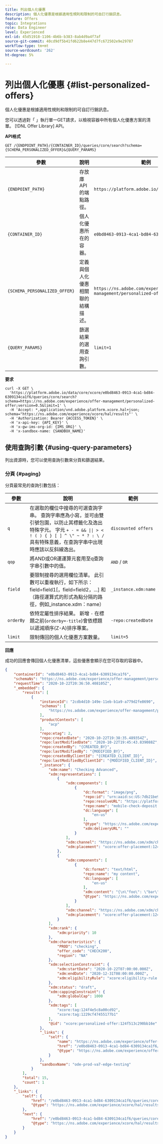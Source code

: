 ```yaml
---
title: 列出個人化優惠
description: 個人化優惠是根據適用性規則和限制的可自訂行銷訊息。
feature: Offers
topic: Integrations
role: Data Engineer
level: Experienced
exl-id: 45d51918-1106-4b6b-b383-8ab4d9a4f7af
source-git-commit: 40cd9df5b41fd622b8e447d7fc672502e9e29787
workflow-type: tm+mt
source-wordcount: '262'
ht-degree: 5%

---
```


# 列出個人化優惠 {#list-personalized-offers}

個人化優惠是根據適用性規則和限制的可自訂行銷訊息。

您可以透過對「 」執行單一GET請求，以檢視容器中所有個人化優惠方案的清單。 [!DNL Offer Library] API。

**API格式**

```http
GET /{ENDPOINT_PATH}/{CONTAINER_ID}/queries/core/search?schema={SCHEMA_PERSONALIZED_OFFER}&{QUERY_PARAMS}
```

| 參數 | 說明 | 範例 |
| --------- | ----------- | ------- |
| `{ENDPOINT_PATH}` | 存放庫API的端點路徑。 | `https://platform.adobe.io/data/core/xcore/` |
| `{CONTAINER_ID}` | 個人化優惠所在的容器。 | `e0bd8463-0913-4ca1-bd84-6309134ca1f6` |
| `{SCHEMA_PERSONALIZED_OFFER}` | 定義與個人化優惠相關聯的結構描述。 | `https://ns.adobe.com/experience/offer-management/personalized-offer;version=0.5` |
| `{QUERY_PARAMS}` | 篩選結果的選用查詢引數。 | `limit=1` |

**要求**

```shell
curl -X GET \
  'https://platform.adobe.io/data/core/xcore/e0bd8463-0913-4ca1-bd84-6309134ca1f6/queries/core/search?schema=https://ns.adobe.com/experience/offer-management/personalized-offer;version=0.5&limit=1' \
  -H 'Accept: *,application/vnd.adobe.platform.xcore.hal+json; schema="https://ns.adobe.com/experience/xcore/hal/results"' \
  -H 'Authorization: Bearer {ACCESS_TOKEN}' \
  -H 'x-api-key: {API_KEY}' \
  -H 'x-gw-ims-org-id: {IMS_ORG}' \
  -H 'x-sandbox-name: {SANDBOX_NAME}'
```

## 使用查詢引數 {#using-query-parameters}

列出資源時，您可以使用查詢引數來分頁和篩選結果。

### 分頁 {#paging}

分頁最常見的查詢引數包括：

| 參數 | 說明 | 範例 |
| --------- | ----------- | ------- |
| `q` | 在選取的欄位中搜尋的可選查詢字串。 查詢字串應為小寫，並可由雙引號包圍，以防止其標籤化及逸出特殊字元。 字元 `+ - = && \|\| > < ! ( ) { } [ ] ^ \" ~ * ? : \ /` 具有特殊意義，在查詢字串中出現時應該以反斜線逸出。 | `discounted offers` |
| `qop` | 將AND或OR運運算元套用至q查詢字串引數中的值。 | `AND` / `OR` |
| `field` | 要限制搜尋的選用欄位清單。 此引數可以重複執行，如下所示： field=field1[，field=field2，...] 和（路徑運算式的形式為點分隔的路徑，例如_instance.xdm：name） | `_instance.xdm:name` |
| `orderBy` | 依特定屬性排序結果。 新增 `-` 在標題之前(`orderby=-title`)會依標題以遞減順序(Z-A)排序專案。 | `-repo:createdDate` |
| `limit` | 限制傳回的個人化優惠方案數量。 | `limit=5` |

**回應**

成功的回應會傳回個人化優惠清單，這些優惠會顯示在您可存取的容器中。

```json
{
    "containerId": "e0bd8463-0913-4ca1-bd84-6309134ca1f6",
    "schemaNs": "https://ns.adobe.com/experience/offer-management/personalized-offer;version=0.5",
    "requestTime": "2020-10-22T20:36:50.408105Z",
    "_embedded": {
        "results": [
            {
                "instanceId": "2cdb4d10-149e-11eb-b1a9-a779d2fe8690",
                "schemas": [
                    "https://ns.adobe.com/experience/offer-management/personalized-offer;version=0.5"
                ],
                "productContexts": [
                    "acp"
                ],
                "repo:etag": 2,
                "repo:createdDate": "2020-10-22T19:38:35.489354Z",
                "repo:lastModifiedDate": "2020-10-22T19:45:43.839088Z",
                "repo:createdBy": "{CREATED_BY}",
                "repo:lastModifiedBy": "{MODIFIED_BY}",
                "repo:createdByClientId": "{CREATED_CLIENT_ID}",
                "repo:lastModifiedByClientId": "{MODIFIED_CLIENT_ID}",
                "_instance": {
                    "xdm:name": "Checking Advanced",
                    "xdm:representations": [
                        {
                            "xdm:components": [
                                {
                                    "dc:format": "image/png",
                                    "repo:id": "urn:aaid:sc:US:7db21be9-89ee-472a-b2c9-91f7a39ada51",
                                    "repo:resolveURL": "https://platform-cs-va6.adobe.io/content/storage/id/urn:aaid:sc:US:7db21be9-89ee-472a-b2c9-91f7a39ada51/:rendition;size=300",
                                    "repo:name": "mobile-check-deposit.png",
                                    "dc:language": [
                                        "en-us"
                                    ],
                                    "@type": "https://ns.adobe.com/experience/offer-management/content-component-imagelink",
                                    "xdm:deliveryURL": ""
                                }
                            ],
                            "xdm:channel": "https://ns.adobe.com/xdm/channel-types/offline",
                            "xdm:placement": "xcore:offer-placement:124f4e33724bb15f"
                        },
                        {
                            "xdm:components": [
                                {
                                    "dc:format": "text/html",
                                    "repo:name": "my content",
                                    "dc:language": [
                                        "en-us"
                                    ],
                                    "xdm:content": "{\n\"foo\": \"bar\"\n}",
                                    "@type": "https://ns.adobe.com/experience/offer-management/content-component-html"
                                }
                            ],
                            "xdm:channel": "https://ns.adobe.com/xdm/channel-types/web",
                            "xdm:placement": "xcore:offer-placement:124e0be5699743d3"
                        }
                    ],
                    "xdm:rank": {
                        "xdm:priority": 10
                    },
                    "xdm:characteristics": {
                        "PROD": "checking",
                        "offer_code": "CHECK200",
                        "region": "NA"
                    },
                    "xdm:selectionConstraint": {
                        "xdm:startDate": "2020-10-22T07:00:00.000Z",
                        "xdm:endDate": "2020-12-31T08:00:00.000Z",
                        "xdm:eligibilityRule": "xcore:eligibility-rule:124f4f57259caba5"
                    },
                    "xdm:status": "draft",
                    "xdm:cappingConstraint": {
                        "xdm:globalCap": 1000
                    },
                    "xdm:tags": [
                        "xcore:tag:124f4e5c8a00cd92",
                        "xcore:tag:1229cf47455177b1"
                    ],
                    "@id": "xcore:personalized-offer:124f513c290bb16e"
                },
                "_links": {
                    "self": {
                        "name": "https://ns.adobe.com/experience/offer-management/personalized-offer;version=0.5#2cdb4d10-149e-11eb-b1a9-a779d2fe8690",
                        "href": "/e0bd8463-0913-4ca1-bd84-6309134ca1f6/instances/2cdb4d10-149e-11eb-b1a9-a779d2fe8690",
                        "@type": "https://ns.adobe.com/experience/offer-management/personalized-offer;version=0.5"
                    }
                },
                "sandboxName": "ode-prod-va7-edge-testing"
            }
        ],
        "total": 15,
        "count": 1
    },
    "_links": {
        "self": {
            "href": "/e0bd8463-0913-4ca1-bd84-6309134ca1f6/queries/core/search?schema=https://ns.adobe.com/experience/offer-management/personalized-offer;version=0.5&orderby=-repo:createdDate&limit=1",
            "@type": "https://ns.adobe.com/experience/xcore/hal/results"
        },
        "next": {
            "href": "/e0bd8463-0913-4ca1-bd84-6309134ca1f6/queries/core/search?start=1603395515489%2C2cdb4d10-149e-11eb-b1a9-a779d2fe8690&schema=https://ns.adobe.com/experience/offer-management/personalized-offer;version=0.5&orderby=-repo%3AcreatedDate%2CinstanceId&limit=1",
            "@type": "https://ns.adobe.com/experience/xcore/hal/results"
        }
    }
}
```
